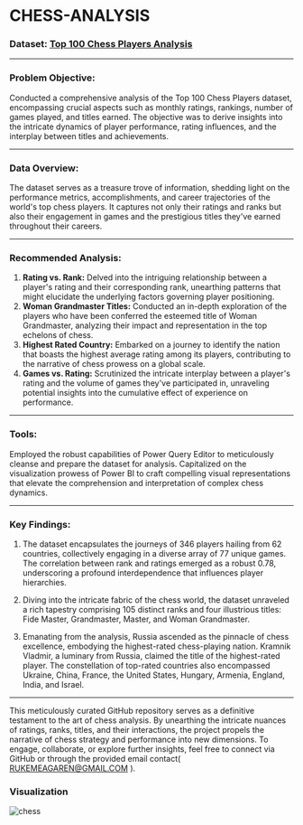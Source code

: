 # CHESS-ANALYSIS


### Dataset: [Top 100 Chess Players Analysis](link-to-dataset)

---

### Problem Objective:
Conducted a comprehensive analysis of the Top 100 Chess Players dataset, encompassing crucial aspects such as monthly ratings, rankings, number of games played, and titles earned. The objective was to derive insights into the intricate dynamics of player performance, rating influences, and the interplay between titles and achievements.

---

### Data Overview:
The dataset serves as a treasure trove of information, shedding light on the performance metrics, accomplishments, and career trajectories of the world's top chess players. It captures not only their ratings and ranks but also their engagement in games and the prestigious titles they've earned throughout their careers.

---

### Recommended Analysis:
1. **Rating vs. Rank:** Delved into the intriguing relationship between a player's rating and their corresponding rank, unearthing patterns that might elucidate the underlying factors governing player positioning.
2. **Woman Grandmaster Titles:** Conducted an in-depth exploration of the players who have been conferred the esteemed title of Woman Grandmaster, analyzing their impact and representation in the top echelons of chess.
3. **Highest Rated Country:** Embarked on a journey to identify the nation that boasts the highest average rating among its players, contributing to the narrative of chess prowess on a global scale.
4. **Games vs. Rating:** Scrutinized the intricate interplay between a player's rating and the volume of games they've participated in, unraveling potential insights into the cumulative effect of experience on performance.

---

### Tools:
Employed the robust capabilities of Power Query Editor to meticulously cleanse and prepare the dataset for analysis. Capitalized on the visualization prowess of Power BI to craft compelling visual representations that elevate the comprehension and interpretation of complex chess dynamics.

---

### Key Findings:
1. The dataset encapsulates the journeys of 346 players hailing from 62 countries, collectively engaging in a diverse array of 77 unique games. The correlation between rank and ratings emerged as a robust 0.78, underscoring a profound interdependence that influences player hierarchies.

2. Diving into the intricate fabric of the chess world, the dataset unraveled a rich tapestry comprising 105 distinct ranks and four illustrious titles: Fide Master, Grandmaster, Master, and Woman Grandmaster.

3. Emanating from the analysis, Russia ascended as the pinnacle of chess excellence, embodying the highest-rated chess-playing nation. Kramnik Vladmir, a luminary from Russia, claimed the title of the highest-rated player. The constellation of top-rated countries also encompassed Ukraine, China, France, the United States, Hungary, Armenia, England, India, and Israel.

---

This meticulously curated GitHub repository serves as a definitive testament to the art of chess analysis. By unearthing the intricate nuances of ratings, ranks, titles, and their interactions, the project propels the narrative of chess strategy and performance into new dimensions. To engage, collaborate, or explore further insights, feel free to connect via GitHub or through the provided email contact( RUKEMEAGAREN@GMAIL.COM ).

### Visualization
![chess](https://github.com/BendelHybrid/CHESS-ANALYSIS/assets/63473719/071fe343-4d98-4dd5-83e8-1ec9c278e92f)
